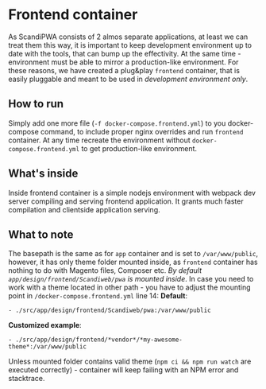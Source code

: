 # Frontend container

As ScandiPWA consists of 2 almos separate applications, at least we can treat them this way, 
it is important to keep development environment up to date with the tools, that can bump up the effectivity.
At the same time - environment must be able to mirror a production-like environment. For these reasons, we have 
created a plug&play `frontend` container, that is easily pluggable and meant to be used in _development environment 
only_. 

## How to run

Simply add one more file (`-f docker-compose.frontend.yml`) to you docker-compose command, to include proper nginx 
overrides and run `frontend` container.
At any time recreate the environment without `docker-compose.frontend.yml` to get production-like environment.

## What's inside

Inside frontend container is a simple nodejs environment with webpack dev server compiling and serving frontend
application. It grants much faster compilation and clientside application serving.

## What to note

The basepath is the same as for `app` container and is set to `/var/www/public`, however, it has
only theme folder mounted inside, as `frontend` container has nothing to do with Magento files, Composer etc.
_By default `app/design/frontend/Scandiweb/pwa` is mounted inside_. In case you need to work with a theme located in 
other path - you have to adjust the mounting point in `/docker-compose.frontend.yml` line 14:
**Default**:

`- ./src/app/design/frontend/Scandiweb/pwa:/var/www/public`

**Customized example**:

`- ./src/app/design/frontend/*vendor*/*my-awesome-theme*:/var/www/public` 

Unless mounted folder contains valid theme (`npm ci && npm run watch` are executed correctly) - container will 
keep failing with an NPM error and stacktrace.
